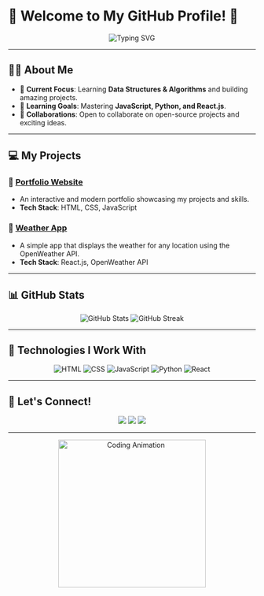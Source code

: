 # 🌟 Welcome to My GitHub Profile! 🌟

<p align="center">
  <img src="https://readme-typing-svg.demolab.com?font=Fira+Code&size=22&pause=1000&color=6AA6F8&center=true&vCenter=true&width=500&lines=Hi+there!+👋;Welcome+to+my+GitHub!;I+love+coding+and+exploring+new+tech." alt="Typing SVG" />
</p>

---

## 👩‍💻 About Me
- 🔭 **Current Focus**: Learning **Data Structures & Algorithms** and building amazing projects.
- 🌱 **Learning Goals**: Mastering **JavaScript, Python, and React.js**.
- 🤝 **Collaborations**: Open to collaborate on open-source projects and exciting ideas.

---

## 💻 My Projects
### 🚀 [Portfolio Website](https://yourusername.github.io/portfolio-website/)
- An interactive and modern portfolio showcasing my projects and skills.
- **Tech Stack**: HTML, CSS, JavaScript

### 🌟 [Weather App](https://yourusername.github.io/weather-app/)
- A simple app that displays the weather for any location using the OpenWeather API.
- **Tech Stack**: React.js, OpenWeather API

---

## 📊 GitHub Stats
<p align="center">
  <img src="https://github-readme-stats.vercel.app/api?username=yourusername&show_icons=true&theme=tokyonight" alt="GitHub Stats" />
  <img src="https://github-readme-streak-stats.herokuapp.com/?user=yourusername&theme=tokyonight" alt="GitHub Streak" />
</p>

---

## 🌟 Technologies I Work With
<p align="center">
  <img src="https://img.shields.io/badge/-HTML5-E34F26?style=flat-square&logo=html5&logoColor=white" alt="HTML">
  <img src="https://img.shields.io/badge/-CSS3-1572B6?style=flat-square&logo=css3&logoColor=white" alt="CSS">
  <img src="https://img.shields.io/badge/-JavaScript-F7DF1E?style=flat-square&logo=javascript&logoColor=black" alt="JavaScript">
  <img src="https://img.shields.io/badge/-Python-3776AB?style=flat-square&logo=python&logoColor=white" alt="Python">
  <img src="https://img.shields.io/badge/-React-61DAFB?style=flat-square&logo=react&logoColor=black" alt="React">
</p>

---

## 🤝 Let's Connect!
<p align="center">
  <a href="https://linkedin.com/in/yourprofile"><img src="https://img.shields.io/badge/-LinkedIn-blue?style=flat-square&logo=linkedin&logoColor=white" /></a>
  <a href="https://twitter.com/yourusername"><img src="https://img.shields.io/badge/-Twitter-blue?style=flat-square&logo=twitter&logoColor=white" /></a>
  <a href="mailto:youremail@gmail.com"><img src="https://img.shields.io/badge/-Email-red?style=flat-square&logo=gmail&logoColor=white" /></a>
</p>

---

<p align="center">
  <img src="https://media.giphy.com/media/3o7aD2saalBwwftBIY/giphy.gif" alt="Coding Animation" width="300px">
</p>
